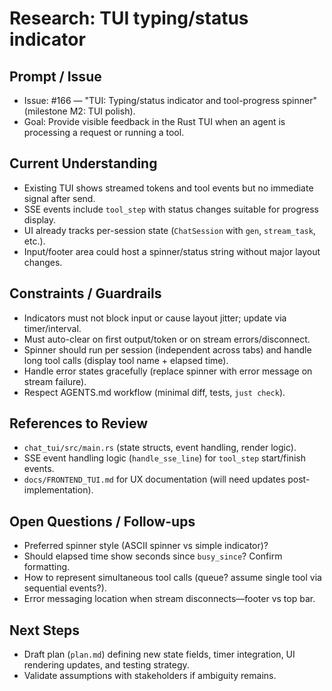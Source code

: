 # Research: TUI typing/status indicator

## Prompt / Issue
- Issue: #166 — "TUI: Typing/status indicator and tool-progress spinner" (milestone M2: TUI polish).
- Goal: Provide visible feedback in the Rust TUI when an agent is processing a request or running a tool.

## Current Understanding
- Existing TUI shows streamed tokens and tool events but no immediate signal after send.
- SSE events include `tool_step` with status changes suitable for progress display.
- UI already tracks per-session state (`ChatSession` with `gen`, `stream_task`, etc.).
- Input/footer area could host a spinner/status string without major layout changes.

## Constraints / Guardrails
- Indicators must not block input or cause layout jitter; update via timer/interval.
- Must auto-clear on first output/token or on stream errors/disconnect.
- Spinner should run per session (independent across tabs) and handle long tool calls (display tool name + elapsed time).
- Handle error states gracefully (replace spinner with error message on stream failure).
- Respect AGENTS.md workflow (minimal diff, tests, `just check`).

## References to Review
- `chat_tui/src/main.rs` (state structs, event handling, render logic).
- SSE event handling logic (`handle_sse_line`) for `tool_step` start/finish events.
- `docs/FRONTEND_TUI.md` for UX documentation (will need updates post-implementation).

## Open Questions / Follow-ups
- Preferred spinner style (ASCII spinner vs simple indicator)?
- Should elapsed time show seconds since `busy_since`? Confirm formatting.
- How to represent simultaneous tool calls (queue? assume single tool via sequential events?).
- Error messaging location when stream disconnects—footer vs top bar.

## Next Steps
- Draft plan (`plan.md`) defining new state fields, timer integration, UI rendering updates, and testing strategy.
- Validate assumptions with stakeholders if ambiguity remains.

